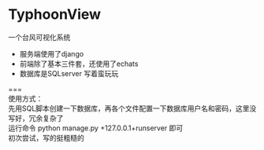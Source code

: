 # TyphoonView
一个台风可视化系统  
 - 服务端使用了django
 - 前端除了基本三件套，还使用了echats
 - 数据库是SQLserver
写着蛮玩玩  

===  
使用方式：  
先用SQL脚本创建一下数据库，再各个文件配置一下数据库用户名和密码，这里没写好，冗余复杂了  
运行命令 python manage.py +127.0.0.1+runserver 即可  
初次尝试，写的挺粗糙的
